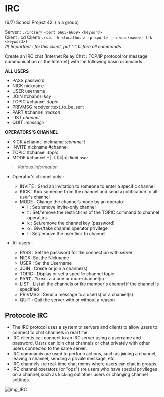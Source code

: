 # IRC

(6/7) School Project 42: (in a group)

Server : ```./ircserv <port 6665-6669> <keyword>```                                                                                                                                                         
Client : cd Client/ ```./sic -h <localhost> -p <port> [-n <nickname>] [-k <keyword>]```                                                                                                                                                                      
*/!\ Important : for this client, put ":" before all commands*

Create an IRC chat [Internet Relay Chat : TCP/IP protocol for message communication on the Internet] with the following basic commands :

**ALL USERS**
- PASS password
- NICK nickname
- USER username
- JOIN #channel *key*
- TOPIC #channel *:topic*
- PRIVMSG receiver :text_to_be_sent
- PART #channel *:reason*
- LIST *channel*
- QUIT *:message*

**OPERATORS'S CHANNEL**
- KICK #channel nickname *:comment*
- INVITE nickname #channel
- TOPIC #channel *:topic*
- MODE #channel +|- i|t|k|o|l *limit* *user*

>	_Various information_
- Operator's channel only :
	- INVITE : Send an invitation to someone to enter a specific channel
	- KICK : Kick someone from the channel and send a notification to all user's channel
	- MODE : Change the channel’s mode by an operator
		- i : Set/remove Invite-only channel
		- t : Set/remove the restrictions of the TOPIC command to channel operators
		- k : Set/remove the channel key (password)
		- o : Give/take channel operator privilege
		- l : Set/remove the user limit to channel

- All users :
	- PASS : Set the password for the connection with server
	- NICK: Set the Nickname
	- USER : Set the Username		
	- JOIN : Create or join a channel(s)
	- TOPIC : Display or set a specific channel topic
	- PART : To exit a a one or more channel(s)
	- LIST : List all the channels or the member's channel if the channel is specified
	- PRIVMSG : Send a message to a user(s) or a channel(s)  
	- QUIT : Quit the server with or without a reason

## Protocole IRC
- The IRC protocol uses a system of servers and clients to allow users to connect to chat channels in real time.
- IRC clients can connect to an IRC server using a username and password. Users can join chat channels or chat privately with other users connected to the same server.
- IRC commands are used to perform actions, such as joining a channel, leaving a channel, sending a private message, etc.
- IRC channels are real-time chat rooms where users can chat in groups.
- IRC channel operators (or "ops") are users who have special privileges on a channel, such as kicking out other users or changing channel settings.
  
![img_IRC](https://github.com/Clairjordi/6.IRC/assets/88725985/007fc17b-ffd0-4a1d-9fd7-fe9df01653be)

